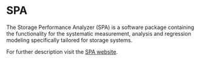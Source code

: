 SPA
===

The Storage Performance Analyzer (SPA) is a software package containing the functionality for the systematic measurement, analysis and regression modeling specifically tailored for storage systems. 

For further description visit the <a href="http://storageperformanceanalyzer.github.io/SPA">SPA website</a>. 
